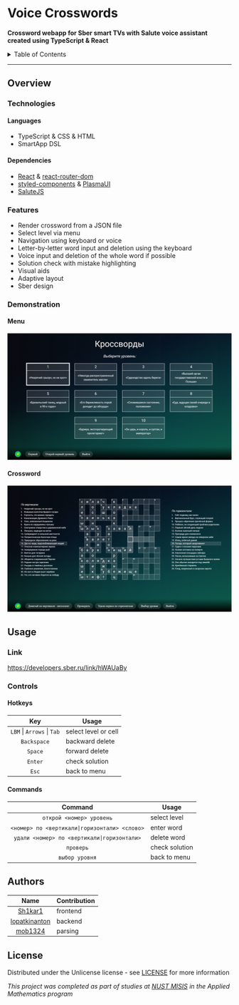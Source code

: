 # Voice Crosswords

**Crossword webapp for Sber smart TVs with Salute voice assistant created using TypeScript & React**

<details>

<summary>Table of Contents</summary>

- [Overview](#overview)
    - [Technologies](#technologies)
    - [Features](#features)
    - [Demonstration](#demonstration)
- [Usage](#usage)
    - [Link](#link)
    - [Controls](#controls)
- [Authors](#authors)
- [License](#license)

</details>

---

## Overview

### Technologies

#### Languages

- TypeScript & CSS & HTML
- SmartApp DSL

#### Dependencies

- [React](https://react.dev/) & [react-router-dom](https://reactrouter.com/en/main)
- [styled-components](https://styled-components.com/) & [PlasmaUI](https://developers.sber.ru/docs/ru/va/canvas/step-by-step/interface/plasma)
- [SaluteJS](https://developers.sber.ru/portal/products/salutejs)

### Features

- Render crossword from a JSON file
- Select level via menu
- Navigation using keyboard or voice
- Letter-by-letter word input and deletion using the keyboard
- Voice input and deletion of the whole word if possible
- Solution check with mistake highlighting
- Visual aids
- Adaptive layout
- Sber design

### Demonstration

#### Menu

![Menu](./assets/menu.png)

#### Crossword

![Crossword](./assets/crossword.png)

## Usage

### Link

https://developers.sber.ru/link/hWAUaBy

### Controls

#### Hotkeys

|            Key             | Usage                |
|:--------------------------:|----------------------|
| `LBM` \| `Arrows` \| `Tab` | select level or cell |
|        `Backspace`         | backward delete      |
|          `Space`           | forward delete       |
|          `Enter`           | check solution       |
|           `Esc`            | back to menu         |

#### Commands

|                    Command                    | Usage          |
|:---------------------------------------------:|----------------|
|           `открой <номер> уровень`            | select level   |
| `<номер> по <вертикали\|горизонтали> <слово>` | enter word     |
|  `удали <номер> по <вертикали\|горизонтали>`  | delete word    |
|                   `проверь`                   | check solution |
|                `выбор уровня`                 | back to menu   |

## Authors

|                       Name                        | Contribution |
|:-------------------------------------------------:|--------------|
|       [Sh1kar1](https://github.com/Sh1kar1)       | frontend     |
| [lopatkinanton](https://github.com/lopatkinanton) | backend      |
|       [mob1324](https://github.com/mob1324)       | parsing      |

## License

Distributed under the Unlicense license - see [LICENSE](./LICENSE) for more information

_This project was completed as part of studies at [NUST MISIS](https://en.misis.ru/) in the Applied Mathematics program_

